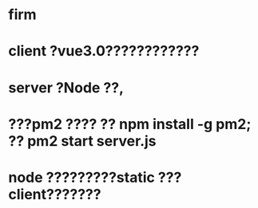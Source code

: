 # firm
# client ?vue3.0????????????
# server ?Node ??,
# ???pm2 ???? ?? npm install -g pm2; ?? pm2 start server.js
# node ?????????static ???client???????